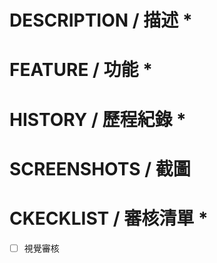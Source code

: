 # DESCRIPTION / 描述 *


# FEATURE / 功能 *


# HISTORY / 歷程紀錄 *


# SCREENSHOTS / 截圖


# CKECKLIST / 審核清單 *

- [ ] 視覺審核
